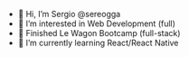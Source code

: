 - 👋 Hi, I’m Sergio @sereogga
- 👀 I’m interested in Web Development (full)
- 🙌 Finished Le Wagon Bootcamp (full-stack)
- 🌱 I’m currently learning React/React Native

<!---
sereogga/sereogga is a ✨ special ✨ repository because its `README.md` (this file) appears on your GitHub profile.
You can click the Preview link to take a look at your changes.
--->
